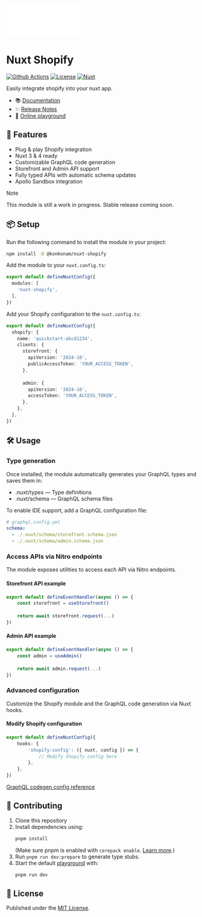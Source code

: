 ![nuxt-shopify](https://raw.githubusercontent.com/konkonam/nuxt-shopify/refs/heads/main/docs/public/logo-small.png)

# Nuxt Shopify

[![Github Actions][github-actions-src]][github-actions-href]
[![License][license-src]][license-href]
[![Nuxt][nuxt-src]][nuxt-href]

Easily integrate shopify into your nuxt app.

- 📚 [Documentation](https://konkonam.github.io/nuxt-shopify)
- ✨ [Release Notes](https://github.com/konkonam/nuxt-shopify/tree/main/CHANGELOG.md)
- 🏀 [Online playground](https://stackblitz.com/github/konkonam/nuxt-shopify?file=playgrounds%2Fplayground%2Fnuxt.config.ts)

## 🚀 Features

- Plug & play Shopify integration
- Nuxt 3 & 4 ready
- Customizable GraphQL code generation
- Storefront and Admin API support
- Fully typed APIs with automatic schema updates
- Apollo Sandbox integration

> [!NOTE]
> This module is still a work in progress. Stable release coming soon.

## 📦 Setup

Run the following command to install the module in your project:

```bash
npm install -D @konkonam/nuxt-shopify
```

Add the module to your `nuxt.config.ts`:

```ts
export default defineNuxtConfig({
  modules: [
    'nuxt-shopify',
  ],
})
```

Add your Shopify configuration to the `nuxt.config.ts`:

```ts
export default defineNuxtConfig({
  shopify: {
    name: 'quickstart-abcd1234',
    clients: {
      storefront: {
        apiVersion: '2024-10',
        publicAccessToken: 'YOUR_ACCESS_TOKEN',
      },

      admin: {
        apiVersion: '2024-10',
        accessToken: 'YOUR_ACCESS_TOKEN',
      },
    },
  },
})
```

## 🛠️ Usage

### Type generation

Once installed, the module automatically generates your GraphQL types and saves them in:
- .nuxt/types — Type definitions
- .nuxt/schema — GraphQL schema files

To enable IDE support, add a GraphQL configuration file:

```yaml
# graphql.config.yml
schema:
  - ./.nuxt/schema/storefront.schema.json
  - ./.nuxt/schema/admin.schema.json
```

### Access APIs via Nitro endpoints

The module exposes utilities to access each API via Nitro endpoints.

#### Storefront API example

```typescript
export default defineEventHandler(async () => {
    const storefront = useStorefront()

    return await storefront.request(...)
})
```

#### Admin API example

```typescript
export default defineEventHandler(async () => {
    const admin = useAdmin()

    return await admin.request(...)
})
```

### Advanced configuration

Customize the Shopify module and the GraphQL code generation via Nuxt hooks.

#### Modify Shopify configuration

```typescript
export default defineNuxtConfig({
    hooks: {
        'shopify:config': ({ nuxt, config }) => {
            // Modify Shopify config here
        },
    },
})
```

[GraphQL codegen config reference](https://the-guild.dev/graphql/codegen/docs/config-reference/codegen-config)

## 🤝 Contributing

1. Clone this repository
2. Install dependencies using:
    ```bash
    pnpm install
    ```
    (Make sure pnpm is enabled with `corepack enable`. [Learn more](https://pnpm.io/installation#using-corepack).)
3. Run `pnpm run dev:prepare` to generate type stubs.
4. Start the default [playground](https://github.com/konkonam/nuxt-shopify/tree/main/playgrounds/playground) with:
    ```bash
   pnpm run dev
    ```

## 📜 License

Published under the [MIT License](https://github.com/konkonam/nuxt-shopify/tree/main/LICENSE).

[github-actions-src]: https://github.com/konkonam/nuxt-shopify/actions/workflows/release.yml/badge.svg
[github-actions-href]: https://github.com/konkonam/nuxt-shopify/actions

[license-src]: https://img.shields.io/github/license/konkonam/nuxt-shopify.svg?style=flat&colorA=18181B&colorB=28CF8D
[license-href]: https://github.com/konkonam/nuxt-shopify/tree/main/LICENSE

[nuxt-src]: https://img.shields.io/badge/Nuxt-18181B?logo=nuxt.js
[nuxt-href]: https://nuxt.com
